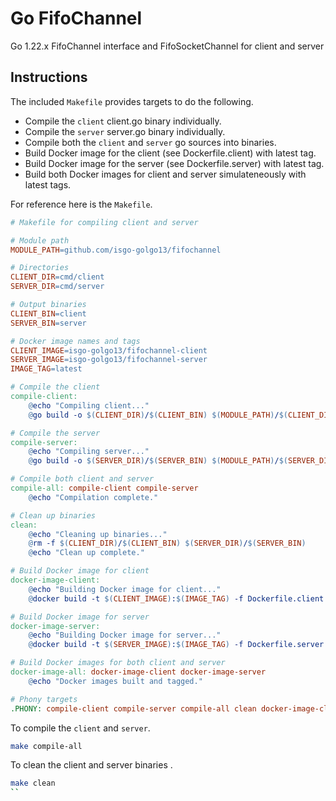 # Go FifoChannel
Go 1.22.x FifoChannel interface and FifoSocketChannel for client and server


## Instructions
The included `Makefile` provides targets to do the following.

- Compile the `client` client.go binary individually.
- Compile the `server` server.go binary individually.
- Compile both the `client` and `server` go sources into binaries.
- Build Docker image for the client (see Dockerfile.client) with latest tag.
- Build Docker image for the server (see Dockerfile.server) with latest tag.
- Build both Docker images for client and server simulateneously with latest tags.

For reference here is the `Makefile`.

```Makefile
# Makefile for compiling client and server

# Module path
MODULE_PATH=github.com/isgo-golgo13/fifochannel

# Directories
CLIENT_DIR=cmd/client
SERVER_DIR=cmd/server

# Output binaries
CLIENT_BIN=client
SERVER_BIN=server

# Docker image names and tags
CLIENT_IMAGE=isgo-golgo13/fifochannel-client
SERVER_IMAGE=isgo-golgo13/fifochannel-server
IMAGE_TAG=latest

# Compile the client
compile-client:
	@echo "Compiling client..."
	@go build -o $(CLIENT_DIR)/$(CLIENT_BIN) $(MODULE_PATH)/$(CLIENT_DIR)

# Compile the server
compile-server:
	@echo "Compiling server..."
	@go build -o $(SERVER_DIR)/$(SERVER_BIN) $(MODULE_PATH)/$(SERVER_DIR)

# Compile both client and server
compile-all: compile-client compile-server
	@echo "Compilation complete."

# Clean up binaries
clean:
	@echo "Cleaning up binaries..."
	@rm -f $(CLIENT_DIR)/$(CLIENT_BIN) $(SERVER_DIR)/$(SERVER_BIN)
	@echo "Clean up complete."

# Build Docker image for client
docker-image-client:
	@echo "Building Docker image for client..."
	@docker build -t $(CLIENT_IMAGE):$(IMAGE_TAG) -f Dockerfile.client .

# Build Docker image for server
docker-image-server:
	@echo "Building Docker image for server..."
	@docker build -t $(SERVER_IMAGE):$(IMAGE_TAG) -f Dockerfile.server .

# Build Docker images for both client and server
docker-image-all: docker-image-client docker-image-server
	@echo "Docker images built and tagged."

# Phony targets
.PHONY: compile-client compile-server compile-all clean docker-image-client docker-image-server docker-image-all
```



To compile the `client` and `server`.

```sh
make compile-all
```

To clean the client and server binaries .

```sh
make clean
``
